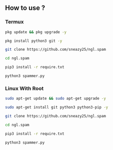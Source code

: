 ## How to use ?


### Termux
```sh
pkg update && pkg upgrade -y
```
```sh
pkg install python3 git -y
```
```sh
git clone https://github.com/sneazy25/ngl.spam
```
```sh
cd ngl.spam
```
```sh
pip3 install -r require.txt
```
```sh
python3 spammer.py
```

### Linux With Root
```sh
sudo apt-get update && sudo apt-get upgrade -y
```
```sh
sudo apt-get install git python3 python3-pip -y
```
```sh
git clone https://github.com/sneazy25/ngl.spam
```
```sh
cd ngl.spam
```
```sh
pip3 install -r require.txt
```
```sh
python3 spammer.py
```
